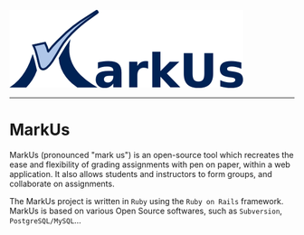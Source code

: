 ![markus](markus_logo_big.png)

---

MarkUs
======

MarkUs (pronounced "mark us") is an open-source tool which recreates the ease and flexibility of grading assignments with pen on paper, within a web application. It also allows students and instructors to form groups, and collaborate on assignments.

The MarkUs project is written in `Ruby` using the `Ruby on Rails` framework. MarkUs is based on various Open Source softwares, such as `Subversion`, `PostgreSQL/MySQL`…
